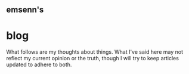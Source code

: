 ## emsenn's
# blog

What follows are my thoughts about things.  What I've said here may not reflect my current opinion or the truth, though I will try to keep articles updated to adhere to both.
